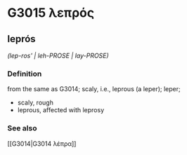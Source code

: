 # G3015 λεπρός

## leprós

_(lep-ros' | leh-PROSE | lay-PROSE)_

### Definition

from the same as G3014; scaly, i.e., leprous (a leper); leper; 

- scaly, rough
- leprous, affected with leprosy

### See also

[[G3014|G3014 λέπρα]]
